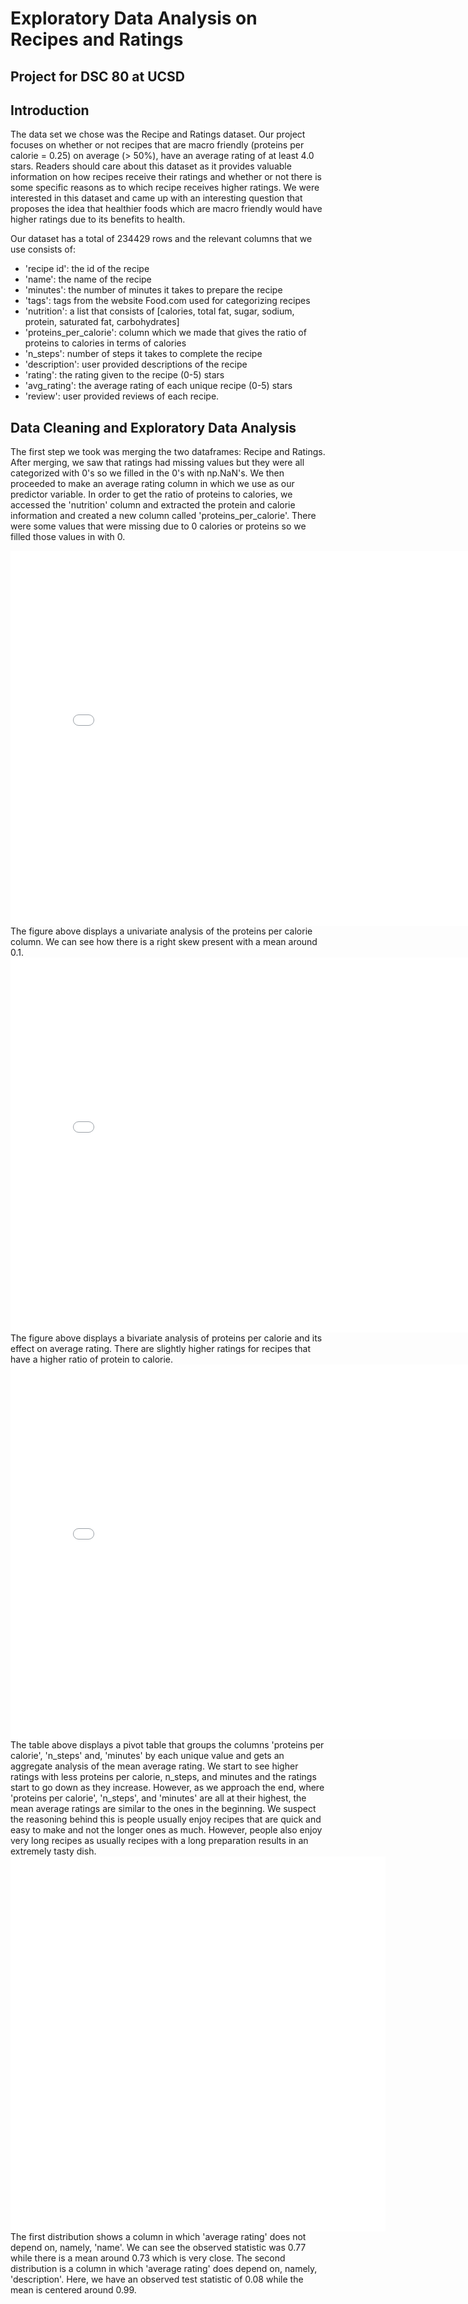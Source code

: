 # Exploratory Data Analysis on Recipes and Ratings
## Project for DSC 80 at UCSD

## Introduction

The data set we chose was the Recipe and Ratings dataset. Our project focuses on whether or not recipes that are macro friendly (proteins per calorie = 0.25) on average (> 50%), have an average rating of at least 4.0 stars. Readers should care about this dataset as it provides valuable information on how recipes receive their ratings and whether or not there is some specific reasons as to which recipe receives higher ratings. We were interested in this dataset and came up with an interesting question that proposes the idea that healthier foods which are macro friendly would have higher ratings due to its benefits to health. 

Our dataset has a total of 234429 rows and the relevant columns that we use consists of: 

- 'recipe id': the id of the recipe
- 'name': the name of the recipe
- 'minutes': the number of minutes it takes to prepare the recipe
- 'tags': tags from the website Food.com used for categorizing recipes
- 'nutrition': a list that consists of [calories, total fat, sugar, sodium, protein, saturated fat, carbohydrates]
- 'proteins_per_calorie': column which we made that gives the ratio of proteins to calories in terms of calories
- 'n_steps': number of steps it takes to complete the recipe
- 'description': user provided descriptions of the recipe
- 'rating': the rating given to the recipe (0-5) stars
- 'avg_rating': the average rating of each unique recipe (0-5) stars
- 'review': user provided reviews of each recipe. 


## Data Cleaning and Exploratory Data Analysis

The first step we took was merging the two dataframes: Recipe and Ratings. After merging, we saw that ratings had missing values but they were all categorized with 0's so we filled in the 0's with np.NaN's. We then proceeded to make an average rating column in which we use as our predictor variable. In order to get the ratio of proteins to calories, we accessed the 'nutrition' column and extracted the protein and calorie information and created a new column called 'proteins_per_calorie'. There were some values that were missing due to 0 calories or proteins so we filled those values in with 0. 


<iframe
  src="assets/fig_hist_protein_per_calorie.html"
  width="800"
  height="600"
  frameborder="0"
></iframe>
The figure above displays a univariate analysis of the proteins per calorie column. We can see how there is a right skew present with a mean around 0.1.


<iframe
  src="assets/box_fig.html"
  width="800"
  height="600"
  frameborder="0"
></iframe>
The figure above displays a bivariate analysis of proteins per calorie and its effect on average rating. There are slightly higher ratings for recipes that have a higher ratio of protein to calorie.

<iframe
  src="assets/pivot_table.html"
  width="800"
  height="600"
  frameborder="0"
></iframe>
The table above displays a pivot table that groups the columns 'proteins per calorie', 'n_steps' and, 'minutes' by each unique value and gets an aggregate analysis of the mean average rating. We start to see higher ratings with less proteins per calorie, n_steps, and minutes and the ratings start to go down as they increase. However, as we approach the end, where 'proteins per calorie', 'n_steps', and 'minutes' are all at their highest, the mean average ratings are similar to the ones in the beginning. We suspect the reasoning behind this is people usually enjoy recipes that are quick and easy to make and not the longer ones as much. However, people also enjoy very long recipes as usually recipes with a long preparation results in an extremely tasty dish.

<div style="display: flex;">
  <iframe
    src="assets/fig_name.html"
    width="800"
    height="600"
    frameborder="0"
  ></iframe>

  <iframe
    src="assets/fig_description.html"
    width="800"
    height="600"
    frameborder="0"
  ></iframe>
</div>
The first distribution shows a column in which 'average rating' does not depend on, namely, 'name'. We can see the observed statistic was 0.77 while there is a mean around 0.73 which is very close. The second distribution is a column in which 'average rating' does depend on, namely, 'description'. Here, we have an observed test statistic of 0.08 while the mean is centered around 0.99.